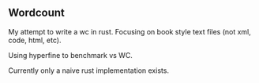 ## Wordcount

My attempt to write a wc in rust. Focusing on book style text files (not xml, code, html, etc).

Using hyperfine to benchmark vs WC.

Currently only a naive rust implementation exists.
